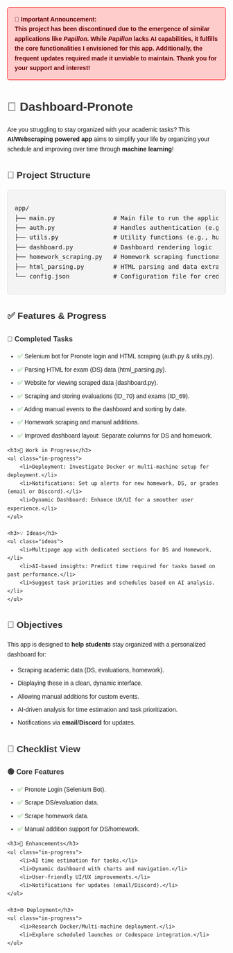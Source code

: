 <!DOCTYPE html>
<html lang="en">
<head>
    <meta charset="UTF-8">
    <meta name="viewport" content="width=device-width, initial-scale=1.0">
    <title>Dashboard-Pronote</title>
    <style>
        body {
            font-family: Arial, sans-serif;
            line-height: 1.6;
        }
        .announcement {
            background-color: #ffcccc;
            border: 1px solid #ff0000;
            padding: 1rem;
            margin-bottom: 1rem;
            border-radius: 5px;
            color: #660000;
            font-weight: bold;
        }
        .section {
            margin-bottom: 2rem;
        }
        h1, h2, h3 {
            color: #333333;
        }
        ul {
            margin: 0;
            padding-left: 1.5rem;
        }
        ul li {
            margin-bottom: 0.5rem;
        }
        .checklist li::before {
            content: "✅ ";
            color: green;
        }
        .in-progress li::before {
            content: "🟡 ";
            color: orange;
        }
        .ideas li::before {
            content: "💡 ";
            color: blue;
        }
        .code-block {
            background-color: #f4f4f4;
            border: 1px solid #ddd;
            padding: 1rem;
            border-radius: 5px;
            font-family: monospace;
            overflow-x: auto;
        }
    </style>
</head>
<body>

<div class="announcement">
    🚨 <strong>Important Announcement:</strong><br>
    This project has been discontinued due to the emergence of similar applications like <i>Papillon</i>. 
    While <i>Papillon</i> lacks AI capabilities, it fulfills the core functionalities I envisioned for this app.
    Additionally, the frequent updates required made it unviable to maintain. Thank you for your support and interest!
</div>

<div class="section">
    <h1>📘 Dashboard-Pronote</h1>
    <p>Are you struggling to stay organized with your academic tasks? This <strong>AI/Webscraping powered app</strong> aims to simplify your life by organizing your schedule and improving over time through <strong>machine learning</strong>!</p>
</div>

<div class="section">
    <h2>🔩 Project Structure</h2>
    <div class="code-block">
<pre>app/
├── main.py                # Main file to run the application
├── auth.py                # Handles authentication (e.g., login)
├── utils.py               # Utility functions (e.g., human typing, event comparison)
├── dashboard.py           # Dashboard rendering logic
├── homework_scraping.py   # Homework scraping functionality
├── html_parsing.py        # HTML parsing and data extraction
└── config.json            # Configuration file for credentials</pre>
    </div>
</div>

<div class="section">
    <h2>✅ Features & Progress</h2>
    <h3>📂 Completed Tasks</h3>
    <ul class="checklist">
        <li>Selenium bot for Pronote login and HTML scraping (auth.py & utils.py).</li>
        <li>Parsing HTML for exam (DS) data (html_parsing.py).</li>
        <li>Website for viewing scraped data (dashboard.py).</li>
        <li>Scraping and storing evaluations (ID_70) and exams (ID_69).</li>
        <li>Adding manual events to the dashboard and sorting by date.</li>
        <li>Homework scraping and manual additions.</li>
        <li>Improved dashboard layout: Separate columns for DS and homework.</li>
    </ul>

    <h3>🚧 Work in Progress</h3>
    <ul class="in-progress">
        <li>Deployment: Investigate Docker or multi-machine setup for deployment.</li>
        <li>Notifications: Set up alerts for new homework, DS, or grades (email or Discord).</li>
        <li>Dynamic Dashboard: Enhance UX/UI for a smoother user experience.</li>
    </ul>

    <h3>💡 Ideas</h3>
    <ul class="ideas">
        <li>Multipage app with dedicated sections for DS and Homework.</li>
        <li>AI-based insights: Predict time required for tasks based on past performance.</li>
        <li>Suggest task priorities and schedules based on AI analysis.</li>
    </ul>
</div>

<div class="section">
    <h2>🎯 Objectives</h2>
    <p>This app is designed to <strong>help students</strong> stay organized with a personalized dashboard for:</p>
    <ul>
        <li>Scraping academic data (DS, evaluations, homework).</li>
        <li>Displaying these in a clean, dynamic interface.</li>
        <li>Allowing manual additions for custom events.</li>
        <li>AI-driven analysis for time estimation and task prioritization.</li>
        <li>Notifications via <strong>email/Discord</strong> for updates.</li>
    </ul>
</div>

<div class="section">
    <h2>📝 Checklist View</h2>
    <h3>🟢 Core Features</h3>
    <ul class="checklist">
        <li>Pronote Login (Selenium Bot).</li>
        <li>Scrape DS/evaluation data.</li>
        <li>Scrape homework data.</li>
        <li>Manual addition support for DS/homework.</li>
    </ul>

    <h3>🔧 Enhancements</h3>
    <ul class="in-progress">
        <li>AI time estimation for tasks.</li>
        <li>Dynamic dashboard with charts and navigation.</li>
        <li>User-friendly UI/UX improvements.</li>
        <li>Notifications for updates (email/Discord).</li>
    </ul>

    <h3>🌐 Deployment</h3>
    <ul class="in-progress">
        <li>Research Docker/Multi-machine deployment.</li>
        <li>Explore scheduled launches or Codespace integration.</li>
    </ul>
</div>

</body>
</html>
